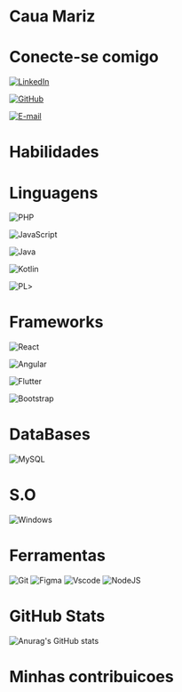# Caua Mariz
# Conecte-se comigo
[![LinkedIn](https://img.shields.io/badge/LinkedIn-0077B5?style=for-the-badge&logo=linkedin&logoColor=white)](https://www.linkedin.com/in/cauaMariz/)

[![GitHub](https://img.shields.io/badge/GitHub-100000?style=for-the-badge&logo=github&logoColor=white)](https://github.com/cauamariz)

[![E-mail](https://img.shields.io/badge/-Email-000?style=for-the-badge&logo=microsoft-outlook&logoColor=007BFF)](mailto:marizcaua0@gmail.com)
# Habilidades

# Linguagens
![PHP](https://img.shields.io/badge/PHP-777BB4?style=for-the-badge&logo=php&logoColor=white)

![JavaScript](https://img.shields.io/badge/JavaScript-F7DF1E?style=for-the-badge&logo=javascript&logoColor=black)

![Java](https://img.shields.io/badge/java-%23ED8B00.svg?style=for-the-badge&logo=openjdk&logoColor=white)

![Kotlin](https://img.shields.io/badge/Kotlin-0095D5?&style=for-the-badge&logo=kotlin&logoColor=white)

![PL](https://img.shields.io/badge/PL%2FSQL-FFFFFF?style=for-the-badge&logo=oracle&logoColor=FF0000&labelColor=FFFFFF&color=FF0000)>

# Frameworks
![React](https://img.shields.io/badge/React-20232A?style=for-the-badge&logo=react&logoColor=61DAFB)

![Angular](https://img.shields.io/badge/Angular-DD0031?style=for-the-badge&logo=angular&logoColor=white)

![Flutter](https://img.shields.io/badge/Flutter-02569B?style=for-the-badge&logo=flutter&logoColor=white)

![Bootstrap](https://img.shields.io/badge/-boostrap-0D1117?style=for-the-badge&logo=bootstrap&labelColor=0D1117)

# DataBases
![MySQL](https://img.shields.io/badge/MySQL-00000F?style=for-the-badge&logo=mysql&logoColor=white)

# S.O
![Windows](https://img.shields.io/badge/Windows-000?style=for-the-badge&logo=windows&logoColor=2CA5E0)

# Ferramentas

![Git](https://img.shields.io/badge/GIT-E44C30?style=for-the-badge&logo=git&logoColor=white)
![Figma](https://img.shields.io/badge/Figma-696969?style=for-the-badge&logo=figma&logoColor=figma)
![Vscode](https://img.shields.io/badge/Vscode-007ACC?style=for-the-badge&logo=visual-studio-code&logoColor=white)
![NodeJS](https://img.shields.io/badge/node.js-6DA55F?style=for-the-badge&logo=node.js&logoColor=white)

# GitHub Stats

![Anurag's GitHub stats](https://github-readme-stats.vercel.app/api?cauamariz=anuraghazra&theme=merko_icons=true)
# Minhas contribuicoes
